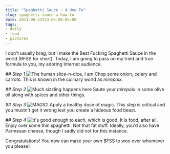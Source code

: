 ```yaml
---
title: "Spaghetti Sauce - A How To"
slug: spaghetti-sauce-a-how-to
date: 2011-06-23T23:05:08-05:00
tags:
- daily
- food
- pictures
---
```

I don't usually brag, but I make the Best Fucking Spaghetti Sauce in the world (BFSS for short). Today, I am going to pass on my tried and true formula to you, my adoring Internet audience.

_## Step 1_
![](http://images.dxprog.com/blog/sauce_step1.jpg "The human slice-n-dice, I am")
Chop some onion, celery and carrots. This is known in the culinary world as _mirepoix_.

_## Step 2_
![](http://images.dxprog.com/blog/sauce_step2.jpg "Much sizzling happens here")
Saute your _mirepoix_ in some olive oil along with spices and other things.

_## Step 3_
![](http://images.dxprog.com/blog/sauce_step3.jpg "MAGIC!")
Apply a healthy dose of magic. This step is critical and you mustn't get it wrong lest you create a hideous food beast.

_## Step 4_
![](http://images.dxprog.com/blog/sauce_step4.jpg "It's good enough to each, which is good. It is food, after all.")
Enjoy over some thin spaghetti. Not that fat stuff. Ideally, you'd also have Parmesan cheese, though I sadly did not for this instance.

Congratulations! You now can make your own BFSS to woo over whomever you please!
